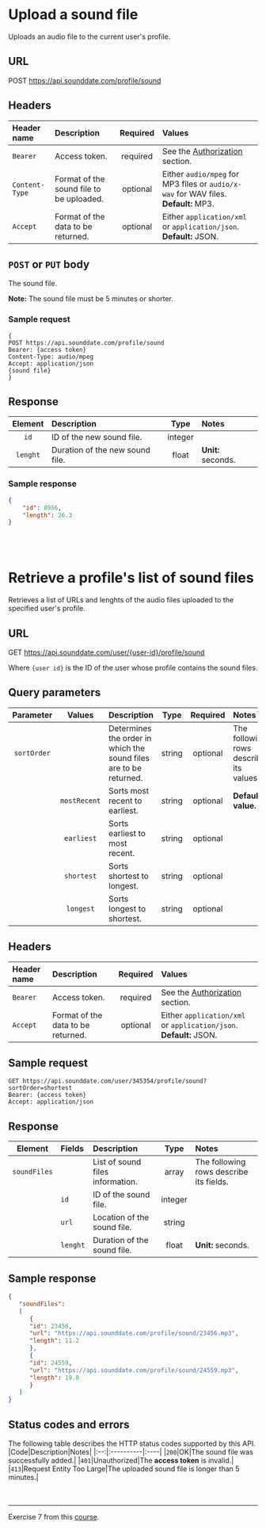 # Upload a sound file
Uploads an audio file to the current user's profile.

## URL
POST https://api.sounddate.com/profile/sound

## Headers
|Header name|Description|Required|Values|
|:----------|:----------|:------:|:-----|
|`Bearer`|Access token.|required|See the [Authorization] section.|
|`Content-Type`|Format of the sound file to be uploaded.|optional|Either `audio/mpeg` for MP3 files or `audio/x-wav` for WAV files. **Default:** MP3.|
|`Accept`|Format of the data to be returned.|optional|Either `application/xml` or `application/json`. **Default:** JSON.|

## `POST` or `PUT` body
The sound file.  

**Note:** The sound file must be 5 minutes or shorter.

### Sample request
```
{
POST https://api.sounddate.com/profile/sound
Bearer: {access token}
Content-Type: audio/mpeg
Accept: application/json
{sound file}
}
```
## Response
|Element|Description|Type|Notes|
|:-----:|:----------|:--:|:----|
|`id`|ID of the new sound file. |integer||
|`lenght`|Duration of the new sound file.|float|**Unit:** seconds.|

### Sample response
```json
{
    "id": 8956,
    "length": 26.3
}
```
<br><br>

# Retrieve a profile's list of sound files
Retrieves a list of URLs and lenghts of the audio files uploaded to the specified user's profile.

## URL
GET https://api.sounddate.com/user/{user-id}/profile/sound  
  
Where `{user id}` is the ID of the user whose profile contains the sound files.

## Query parameters
|Parameter|Values|Description|Type|Required|Notes|
|:-------:|:---:|:----------|:--:|:------:|:----|
|`sortOrder`||Determines the order in which the sound files are to be returned.|string|optional|The following rows describe its values.|
||`mostRecent`|Sorts most recent to earliest.|string|optional|**Default value.**|
||`earliest`|Sorts earliest to most recent.|string|optional||
||`shortest`|Sorts shortest to longest.|string|optional||
||`longest`|Sorts longest to shortest.|string|optional||

## Headers
|Header name|Description|Required|Values|
|:----------|:----------|:------:|:-----|
|`Bearer`|Access token.|required|See the [Authorization] section.|
|`Accept`|Format of the data to be returned.|optional|Either `application/xml` or `application/json`. **Default:** JSON.|

## Sample request
```
GET https://api.sounddate.com/user/345354/profile/sound?sortOrder=shortest
Bearer: {access token}
Accept: application/json
```
## Response
|Element|Fields|Description|Type|Notes|
|:-----:|:------|:----------|:--:|:----|
|`soundFiles`||List of sound files information.|array|The following rows describe its fields.|
||`id`|ID of the sound file.|integer||
||`url`|Location of the sound file.|string||
||`lenght`|Duration of the sound file.|float|**Unit:** seconds.|

## Sample response
```json
{
   "soundFiles": 
   [
      {
      "id": 23456,
      "url": "https://api.sounddate.com/profile/sound/23456.mp3",
      "length": 11.2
      },
      {
      "id": 24559,
      "url": "https://api.sounddate.com/profile/sound/24559.mp3",
      "length": 19.8
      }
   ]
}
```

## Status codes and errors
The following table describes the HTTP status codes supported by this API.
|Code|Description|Notes|
|:--:|:----------|:----|
|`200`|OK|The sound file was successfully added.|
|`401`|Unauthorized|The **access token** is invalid.|
|`413`|Request Entity Too Large|The uploaded sound file is longer than 5 minutes.|
<br><br><br>
***
Exercise 7 from this [course].

[Authorization]: https://www.justafakeurl.com
[course]: https://www.udemy.com/course/learn-api-technical-writing-2-rest-for-writers/
